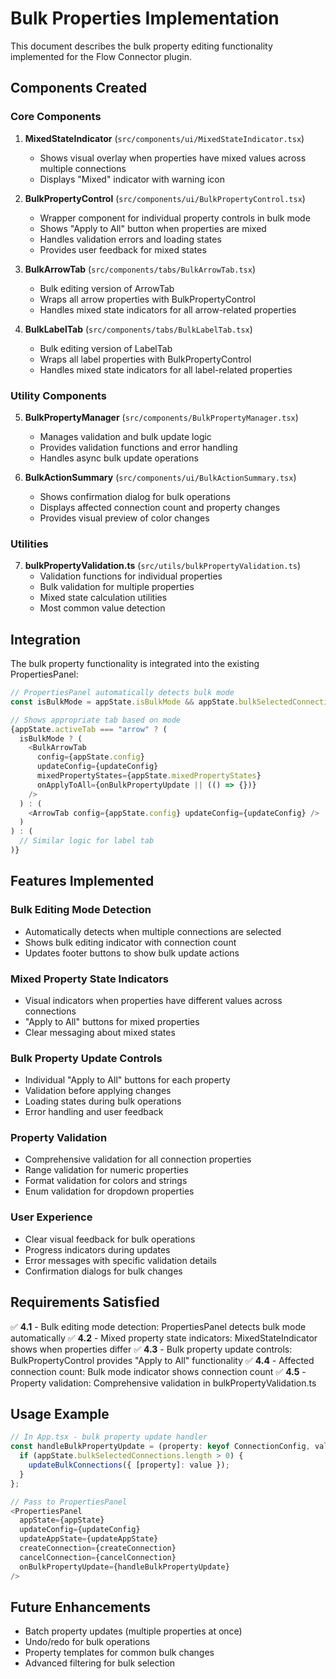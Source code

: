 # Bulk Properties Implementation

This document describes the bulk property editing functionality implemented for the Flow Connector plugin.

## Components Created

### Core Components

1. **MixedStateIndicator** (`src/components/ui/MixedStateIndicator.tsx`)
   - Shows visual overlay when properties have mixed values across multiple connections
   - Displays "Mixed" indicator with warning icon

2. **BulkPropertyControl** (`src/components/ui/BulkPropertyControl.tsx`)
   - Wrapper component for individual property controls in bulk mode
   - Shows "Apply to All" button when properties are mixed
   - Handles validation errors and loading states
   - Provides user feedback for mixed states

3. **BulkArrowTab** (`src/components/tabs/BulkArrowTab.tsx`)
   - Bulk editing version of ArrowTab
   - Wraps all arrow properties with BulkPropertyControl
   - Handles mixed state indicators for all arrow-related properties

4. **BulkLabelTab** (`src/components/tabs/BulkLabelTab.tsx`)
   - Bulk editing version of LabelTab
   - Wraps all label properties with BulkPropertyControl
   - Handles mixed state indicators for all label-related properties

### Utility Components

5. **BulkPropertyManager** (`src/components/BulkPropertyManager.tsx`)
   - Manages validation and bulk update logic
   - Provides validation functions and error handling
   - Handles async bulk update operations

6. **BulkActionSummary** (`src/components/ui/BulkActionSummary.tsx`)
   - Shows confirmation dialog for bulk operations
   - Displays affected connection count and property changes
   - Provides visual preview of color changes

### Utilities

7. **bulkPropertyValidation.ts** (`src/utils/bulkPropertyValidation.ts`)
   - Validation functions for individual properties
   - Bulk validation for multiple properties
   - Mixed state calculation utilities
   - Most common value detection

## Integration

The bulk property functionality is integrated into the existing PropertiesPanel:

```typescript
// PropertiesPanel automatically detects bulk mode
const isBulkMode = appState.isBulkMode && appState.bulkSelectedConnections.length > 0;

// Shows appropriate tab based on mode
{appState.activeTab === "arrow" ? (
  isBulkMode ? (
    <BulkArrowTab
      config={appState.config}
      updateConfig={updateConfig}
      mixedPropertyStates={appState.mixedPropertyStates}
      onApplyToAll={onBulkPropertyUpdate || (() => {})}
    />
  ) : (
    <ArrowTab config={appState.config} updateConfig={updateConfig} />
  )
) : (
  // Similar logic for label tab
)}
```

## Features Implemented

### Bulk Editing Mode Detection
- Automatically detects when multiple connections are selected
- Shows bulk editing indicator with connection count
- Updates footer buttons to show bulk update actions

### Mixed Property State Indicators
- Visual indicators when properties have different values across connections
- "Apply to All" buttons for mixed properties
- Clear messaging about mixed states

### Bulk Property Update Controls
- Individual "Apply to All" buttons for each property
- Validation before applying changes
- Loading states during bulk operations
- Error handling and user feedback

### Property Validation
- Comprehensive validation for all connection properties
- Range validation for numeric properties
- Format validation for colors and strings
- Enum validation for dropdown properties

### User Experience
- Clear visual feedback for bulk operations
- Progress indicators during updates
- Error messages with specific validation details
- Confirmation dialogs for bulk changes

## Requirements Satisfied

✅ **4.1** - Bulk editing mode detection: PropertiesPanel detects bulk mode automatically
✅ **4.2** - Mixed property state indicators: MixedStateIndicator shows when properties differ
✅ **4.3** - Bulk property update controls: BulkPropertyControl provides "Apply to All" functionality
✅ **4.4** - Affected connection count: Bulk mode indicator shows connection count
✅ **4.5** - Property validation: Comprehensive validation in bulkPropertyValidation.ts

## Usage Example

```typescript
// In App.tsx - bulk property update handler
const handleBulkPropertyUpdate = (property: keyof ConnectionConfig, value: any) => {
  if (appState.bulkSelectedConnections.length > 0) {
    updateBulkConnections({ [property]: value });
  }
};

// Pass to PropertiesPanel
<PropertiesPanel
  appState={appState}
  updateConfig={updateConfig}
  updateAppState={updateAppState}
  createConnection={createConnection}
  cancelConnection={cancelConnection}
  onBulkPropertyUpdate={handleBulkPropertyUpdate}
/>
```

## Future Enhancements

- Batch property updates (multiple properties at once)
- Undo/redo for bulk operations
- Property templates for common bulk changes
- Advanced filtering for bulk selection